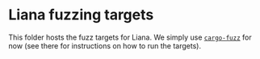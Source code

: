 # Liana fuzzing targets

This folder hosts the fuzz targets for Liana. We simply use
[`cargo-fuzz`](https://github.com/rust-fuzz/cargo-fuzz) for now (see there for instructions on how
to run the targets).
